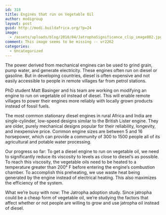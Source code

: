 ```yaml
---
id: 318
title: Engines that run on Vegetable Oil
author: modigroup
layout: post
guid: http://modi.buildafrica.org/?p=24
image:
  - /assets/uploads/blog/2010/04/JatrophaSignificance_clip_image002.jpg
comment: This image seems to be missing -- vr2262
categories:
  - Uncategorized
---
```

The power derived from mechanical engines can be used to grind grain, pump water, and generate electricity. These engines often run on diesel or gasoline. But in developing countries, diesel is often expensive and not easily accessible to people in remote villages far from petrol stations. 

PhD student Matt Basinger and his team are working on modifying an engine to run on vegetable oil instead of diesel. This will enable remote villages to power their engines more reliably with locally grown products instead of fossil fuels. 

The most common stationary diesel engines in rural Africa and India are single-cylinder, low-speed designs similar to the British Lister engine. They are older, purely mechanical designs popular for their reliability, longevity, and inexpensive price. Common engine sizes are between 5 and 16 horsepower, which can provide a community of 300 to 1500 people all of its agricultural and potable water processing. 

Our progress so far: To get a diesel engine to run on vegetable oil, we need to significantly reduce its viscosity to levels as close to diesel&#8217;s as possible. To reach this viscosity, the vegetable oils need to be heated to a temperature greater than 200° F before entering the engine&#8217;s combustion chamber. To accomplish this preheating, we use waste heat being generated by the engine instead of electrical heating. This also maximizes the efficiency of the system. 

What we&#8217;re busy with now: The Jatropha adoption study. Since jatropha could be a cheap form of vegetable oil, we&#8217;re studying the factors that affect whether or not people are willing to grow and use jatropha oil instead of diesel.
